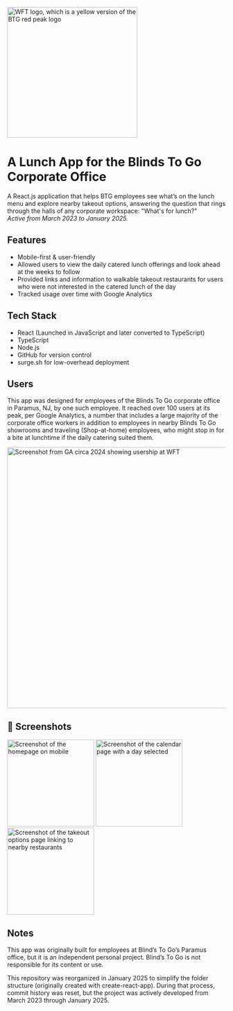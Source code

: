 <img src="https://imgur.com/GxAPmfd.png" alt="WFT logo, which is a yellow version of the BTG red peak logo" width="300" />

# A Lunch App for the Blinds To Go Corporate Office

A React.js application that helps BTG employees see what’s on the lunch menu and explore nearby takeout options, answering the question that rings through the halls of any corporate workspace: "What's for lunch?"  
*Active from March 2023 to January 2025.*

## Features

- Mobile-first & user-friendly
- Allowed users to view the daily catered lunch offerings and look ahead at the weeks to follow
- Provided links and information to walkable takeout restaurants for users who were not interested in the catered lunch of the day
- Tracked usage over time with Google Analytics

## Tech Stack

- React (Launched in JavaScript and later converted to TypeScript)
- TypeScript
- Node.js
- GitHub for version control
- surge.sh for low-overhead deployment

## Users

This app was designed for employees of the Blinds To Go corporate office in Paramus, NJ, by one such employee.  It reached over 100 users at its peak, per Google Analytics, a number that includes a large majority of the corporate office workers in addition to employees in nearby Blinds To Go showrooms and traveling (Shop-at-home) employees, who might stop in for a bite at lunchtime if the daily catering suited them.

<img src="https://imgur.com/lWflMs7.png" alt="Screenshot from GA circa 2024 showing usership at WFT" width="600" />

## 📱 Screenshots

<img src="https://imgur.com/SVL7Tj1.png" alt="Screenshot of the homepage on mobile" width="200" />  
<img src="https://imgur.com/ir8JMlV.png" alt="Screenshot of the calendar page with a day selected" width="200" />  
<img src="https://imgur.com/Xsvx4sO.png" alt="Screenshot of the takeout options page linking to nearby restaurants" width="200" />

## Notes

This app was originally built for employees at Blind’s To Go’s Paramus office, but it is an independent personal project. Blind’s To Go is not responsible for its content or use.

This repository was reorganized in January 2025 to simplify the folder structure (originally created with create-react-app). During that process, commit history was reset, but the project was actively developed from March 2023 through January 2025.
